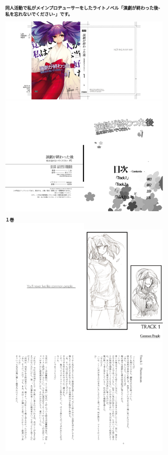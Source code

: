 __同人活動で私がメインプロヂューサーをしたライトノベル「演劇が終わった後-私を忘れないでください-」です。__  
  
<img src="./gennkou1/hyou/mae.jpg">  
<img src="./gennkou1/320.jpg" width="50%"><img src="./gennkou1/3.jpg" width="50%">  
  
__１巻__  
<img src="./gennkou1/5.jpg" width="50%"><img src="./gennkou1/4.jpg" width="50%">   
<img src="./gennkou1/7.jpg" width="50%"><img src="./gennkou1/6.jpg" width="50%">   

